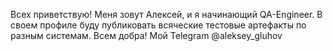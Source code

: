 Всех приветствую! Меня зовут Алексей, и я начинающий QA-Engineer. В своем профиле буду публиковать всяческие тестовые артефакты по разным системам. Всем добра!
Мой Telegram @aleksey_gluhov 
